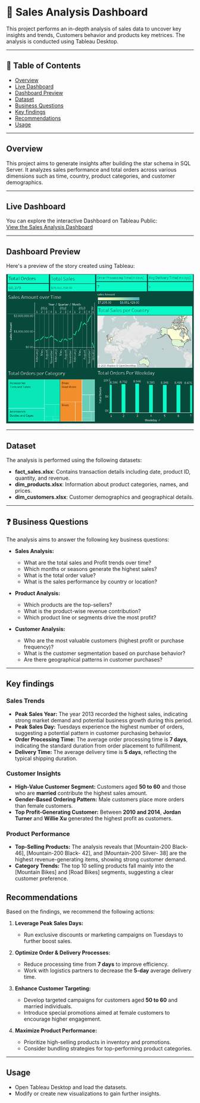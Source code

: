 # 📖 Sales Analysis Dashboard

This project performs an in-depth analysis of sales data to uncover key insights and trends, 
Customers behavior and products key metrices.
The analysis is conducted using Tableau Desktop.

---

## 📑 Table of Contents
- [Overview](#overview)
- [Live Dashboard](#live-dashboard)
- [Dashboard Preview](#dashboard-preview)
- [Dataset](#dataset)
- [Business Questions](#business-questions)
- [Key findings](#key-findings)
- [Recommendations](#recommendations)
- [Usage](#usage)

---

## Overview
This project aims to generate insights after building the star schema in SQL Server. 
It analyzes sales performance and total orders across various dimensions such as time,
country, product categories, and customer demographics. 

---

## Live Dashboard
You can explore the interactive Dashboard on Tableau Public:  
[View the Sales Analysis Dashboard](https://public.tableau.com/app/profile/amira.saeed/viz/SalesAnalysis_17408325342030/Story1?publish=yes)

---

## Dashboard Preview
Here's a preview of the story created using Tableau:

![Sales Analysis Dashboard](https://github.com/Miras98/sql_datawarehouse_project/blob/82d8d1a9f4d618e0099e25e25b4336591e1e5194/Tableau_report/Sales%20Preview.PNG)

---

## Dataset
The analysis is performed using the following datasets:
- **fact_sales.xlsx**: Contains transaction details including date, product ID, quantity, and revenue.
- **dim_products.xlsx**: Information about product categories, names, and prices.
- **dim_customers.xlsx**: Customer demographics and geographical details.

---

## ❓ Business Questions
The analysis aims to answer the following key business questions:
- **Sales Analysis:**
  - What are the total sales and Profit trends over time?
  - Which months or seasons generate the highest sales?
  - What is the total order value?
  - What is the sales performance by country or location?

- **Product Analysis:**
  - Which products are the top-sellers?
  - What is the product-wise revenue contribution?
  - Which product line or segments drive the most profit?

- **Customer Analysis:**
  - Who are the most valuable customers (highest profit or purchase frequency)?
  - What is the customer segmentation based on purchase behavior?
  - Are there geographical patterns in customer purchases?

---

##  Key findings
### **Sales Trends**
- **Peak Sales Year:** The year 2013 recorded the highest sales, indicating strong market demand and potential business growth during this period.
- **Peak Sales Day:** Tuesdays experience the highest number of orders, suggesting a potential pattern in customer purchasing behavior.
- **Order Processing Time:** The average order processing time is **7 days**, indicating the standard duration from order placement to fulfillment.
- **Delivery Time:** The average delivery time is **5 days**, reflecting the typical shipping duration.

### **Customer Insights**
- **High-Value Customer Segment:** Customers aged **50 to 60** and those who are **married** contribute the highest sales amount.
- **Gender-Based Ordering Pattern:** Male customers place more orders than female customers.
- **Top Profit-Generating Customer:** Between **2010 and 2014**, **Jordan Turner** and **Willie Xu** generated the highest profit as customers.

### **Product Performance**
- **Top-Selling Products:** The analysis reveals that [Mountain-200 Black- 46], [Mountain-200 Black- 42], and [Mountain-200 Silver- 38]
  are the highest revenue-generating items, showing strong customer demand.
- **Category Trends:** The top 10 selling products fall mainly into the [Mountain Bikes] and [Road Bikes] segments, suggesting a clear customer preference.

## Recommendations
Based on the findings, we recommend the following actions:

1. **Leverage Peak Sales Days:**  
   - Run exclusive discounts or marketing campaigns on Tuesdays to further boost sales.

2. **Optimize Order & Delivery Processes:**  
   - Reduce processing time from **7 days** to improve efficiency.
   - Work with logistics partners to decrease the **5-day** average delivery time.

3. **Enhance Customer Targeting:**  
   - Develop targeted campaigns for customers aged **50 to 60** and married individuals.
   - Introduce special promotions aimed at female customers to encourage higher engagement.

4. **Maximize Product Performance:**  
   - Prioritize high-selling products in inventory and promotions.
   - Consider bundling strategies for top-performing product categories.
---

## Usage
- Open Tableau Desktop and load the datasets.
- Modify or create new visualizations to gain further insights.
